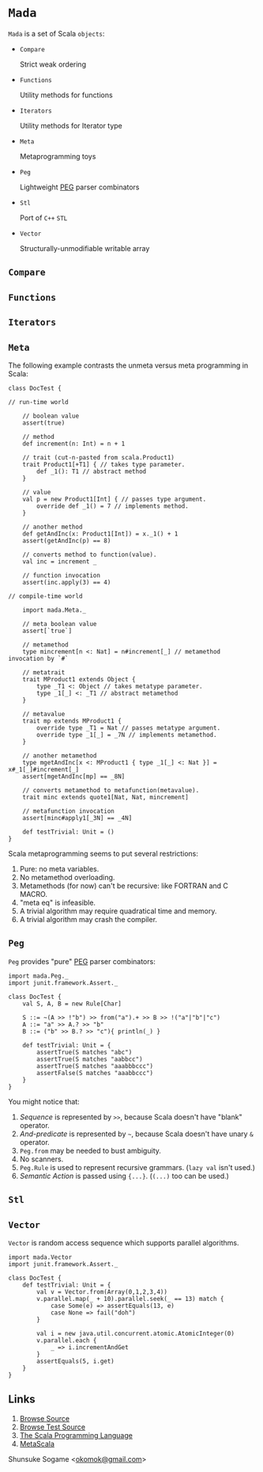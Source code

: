 # `Mada`

`Mada` is a set of Scala `objects`:

- `Compare`

    Strict weak ordering

- `Functions`

    Utility methods for functions

- `Iterators`

    Utility methods for Iterator type

- `Meta`

    Metaprogramming toys

- `Peg`

    Lightweight [PEG] parser combinators

- `Stl`

    Port of `C++` `STL`

- `Vector`

    Structurally-unmodifiable writable array



## `Compare`



## `Functions`



## `Iterators`



## `Meta`

The following example contrasts the unmeta versus meta programming in Scala:

    class DocTest {

    // run-time world

        // boolean value
        assert(true)

        // method
        def increment(n: Int) = n + 1

        // trait (cut-n-pasted from scala.Product1)
        trait Product1[+T1] { // takes type parameter.
            def _1(): T1 // abstract method
        }

        // value
        val p = new Product1[Int] { // passes type argument.
            override def _1() = 7 // implements method.
        }

        // another method
        def getAndInc(x: Product1[Int]) = x._1() + 1
        assert(getAndInc(p) == 8)

        // converts method to function(value).
        val inc = increment _

        // function invocation
        assert(inc.apply(3) == 4)

    // compile-time world

        import mada.Meta._

        // meta boolean value
        assert[`true`]

        // metamethod
        type mincrement[n <: Nat] = n#increment[_] // metamethod invocation by `#`

        // metatrait
        trait MProduct1 extends Object {
            type _T1 <: Object // takes metatype parameter.
            type _1[_] <: _T1 // abstract metamethod
        }

        // metavalue
        trait mp extends MProduct1 {
            override type _T1 = Nat // passes metatype argument.
            override type _1[_] = _7N // implements metamethod.
        }

        // another metamethod
        type mgetAndInc[x <: MProduct1 { type _1[_] <: Nat }] = x#_1[_]#increment[_]
        assert[mgetAndInc[mp] == _8N]

        // converts metamethod to metafunction(metavalue).
        trait minc extends quote1[Nat, Nat, mincrement]

        // metafunction invocation
        assert[minc#apply1[_3N] == _4N]

        def testTrivial: Unit = ()
    }

Scala metaprogramming seems to put several restrictions:

1. Pure: no meta variables.
1. No metamethod overloading.
1. Metamethods (for now) can't be recursive: like FORTRAN and C MACRO.
1. "meta eq" is infeasible.
1. A trivial algorithm may require quadratical time and memory.
1. A trivial algorithm may crash the compiler.



## `Peg`

`Peg` provides "pure" [PEG] parser combinators:

    import mada.Peg._
    import junit.framework.Assert._

    class DocTest {
        val S, A, B = new Rule[Char]

        S ::= ~(A >> !"b") >> from("a").+ >> B >> !("a"|"b"|"c")
        A ::= "a" >> A.? >> "b"
        B ::= ("b" >> B.? >> "c"){ println(_) }

        def testTrivial: Unit = {
            assertTrue(S matches "abc")
            assertTrue(S matches "aabbcc")
            assertTrue(S matches "aaabbbccc")
            assertFalse(S matches "aaabbccc")
        }
    }

You might notice that:

1. *Sequence* is represented by `>>`, because Scala doesn't have "blank" operator.
1. *And-predicate* is represented by `~`, because Scala doesn't have unary `&` operator.
1. `Peg.from` may be needed to bust ambiguity.
1. No scanners.
1. `Peg.Rule` is used to represent recursive grammars. (`lazy val` isn't used.)
1. *Semantic Action* is passed using `{...}`. (`(...)` too can be used.)



## `Stl`



## `Vector`

`Vector` is random access sequence which supports parallel algorithms.

    import mada.Vector
    import junit.framework.Assert._

    class DocTest {
        def testTrivial: Unit = {
            val v = Vector.from(Array(0,1,2,3,4))
            v.parallel.map(_ + 10).parallel.seek(_ == 13) match {
                case Some(e) => assertEquals(13, e)
                case None => fail("doh")
            }

            val i = new java.util.concurrent.atomic.AtomicInteger(0)
            v.parallel.each {
                _ => i.incrementAndGet
            }
            assertEquals(5, i.get)
        }
    }



## Links

1. [Browse Source]
1. [Browse Test Source]
1. [The Scala Programming Language]
1. [MetaScala]



Shunsuke Sogame <<okomok@gmail.com>>



[MIT License]: http://www.opensource.org/licenses/mit-license.php "MIT License"
[Browse Source]: http://github.com/okomok/mada/tree/master/src/main/scala/mada "Browse Source"
[Browse Test Source]: http://github.com/okomok/mada/tree/master/src/test/scala/madatest "Browse Test Source"
[The Scala Programming Language]: http://www.scala-lang.org/ "The Scala Programming Language"
[PEG]: http://en.wikipedia.org/wiki/Parsing_expression_grammar "PEG"
[MetaScala]: http://www.assembla.com/wiki/show/metascala

